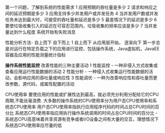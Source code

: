 第一个问题，了解到系统的性能需求
1 应用预期的吞吐量是多少
2 请求和响应之间的延迟预期是多少
3 应用支持多少并发用户或并发任务
4 当并发用户数或并发任务未达到最大时，可接受的吞吐量和延迟是多少
5 最差情况下的延迟是多少
6 要使垃圾收集引入的延迟在可容忍范围内，垃圾收集的频率应该是多少 
7 当并发量达到什么程度 系统开始有失败消息

性能分析方法-  自上而下  自下而上
1 自上而下
从应用层开始， 逐渐向下
第一步总是对运行在特定负载之下的应用进行监控，包括操作系统，Java虚拟机，JavaEE容器及应用的性能测量统计指标

**操作系统性能监控**
改善性能的三种主要活动 
1 性能监控 - 一种非侵入方式收集或查看应用运行性能数据的活动
2 性能分析 - 一种侵入式收集运行性能数据的活动，会影响应用的吞吐量或响应性
3 性能调优 - 一种为改善响应性和吞吐量而更改参数，源代码，或属性配置的活动

CPU使用率
要使应用的性能或扩展性达到最高，就必须充分利用分配给它的CPU周期,不能丝毫浪费. 大多数的操作系统的CPU使用率分为用户态CPU使用率和系统态CPU使用率
用户态CPU使用率指执行应用程序代码的时间占总CPU时间的百分比
系统态CPU使用率指应用执行操作系统调用的时间占总CPU时间的百分比   -   系统态CPU高意味着共享资源有竞争或者I/O设备之间有大量的交互，理想情况下系统态CPU使用率应尽量的低
